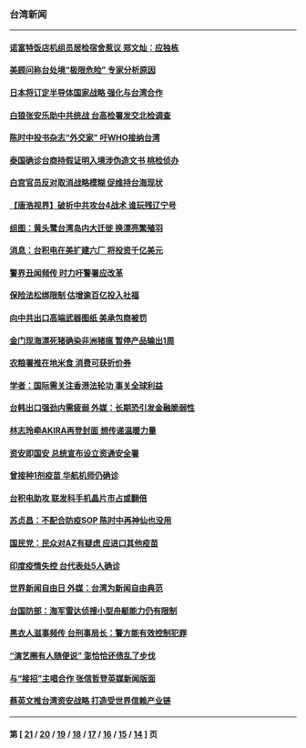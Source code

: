 ### 台湾新闻
---
#### [诺富特饭店机组员居检宿舍惹议 郑文灿：应独栋](../../pages/ncid1349361/n12925216.md) 
#### [美顾问称台处境“极限危险” 专家分析原因](../../pages/ncid1349361/n12923381.md) 
#### [日本将订定半导体国家战略 强化与台湾合作](../../pages/ncid1349361/n12925172.md) 
#### [白狼张安乐助中共统战 台高检署发交北检调查](../../pages/ncid1349361/n12925035.md) 
#### [陈时中投书杂志“外交家” 吁WHO接纳台湾](../../pages/ncid1349361/n12924985.md) 
#### [泰国确诊台商持假证明入境涉伪造文书 桃检侦办](../../pages/ncid1349361/n12925114.md) 
#### [白宫官员反对取消战略模糊 促维持台海现状](../../pages/ncid1349361/n12924825.md) 
#### [【唐浩视界】破析中共攻台4战术 谁玩残辽宁号](../../pages/ncid1349361/n12923815.md) 
#### [组图：黄头鹭台湾岛内大迁徙 换漂亮繁殖羽](../../pages/ncid1349361/n12923535.md) 
#### [消息：台积电在美扩建六厂 将投资千亿美元](../../pages/ncid1349361/n12923963.md) 
#### [警界丑闻频传 时力吁警署应改革](../../pages/ncid1349361/n12923908.md) 
#### [保险法松绑限制 估增逾百亿投入社福](../../pages/ncid1349361/n12923912.md) 
#### [向中共出口高端武器图纸 美承包商被罚](../../pages/ncid1349361/n12924095.md) 
#### [金门现海漂死猪确染非洲猪瘟 暂停产品输出1周](../../pages/ncid1349361/n12924079.md) 
#### [农粮署推在地米食 消费可获折价券](../../pages/ncid1349361/n12923914.md) 
#### [学者：国际需关注香港法轮功 事关全球利益](../../pages/ncid1349361/n12923618.md) 
#### [台韩出口强劲内需疲弱 外媒：长期恐引发金融脆弱性](../../pages/ncid1349361/n12923976.md) 
#### [林志玲牵AKIRA再登封面 想传递温暖力量](../../pages/ncid1349361/n12923401.md) 
#### [资安即国安 总统宣布设立资通安全署](../../pages/ncid1349361/n12923987.md) 
#### [曾接种1剂疫苗 华航机师仍确诊](../../pages/ncid1349361/n12924034.md) 
#### [台积电助攻 联发科手机晶片市占或翻倍](../../pages/ncid1349361/n12923978.md) 
#### [苏贞昌：不配合防疫SOP 陈时中再神仙也没用](../../pages/ncid1349361/n12923836.md) 
#### [国民党：民众对AZ有疑虑 应进口其他疫苗](../../pages/ncid1349361/n12923840.md) 
#### [印度疫情失控 台代表处5人确诊](../../pages/ncid1349361/n12923834.md) 
#### [世界新闻自由日 外媒：台湾为新闻自由典范](../../pages/ncid1349361/n12919246.md) 
#### [台国防部：海军雷达侦搜小型舟艇能力仍有限制](../../pages/ncid1349361/n12923645.md) 
#### [黑衣人滋事频传 台刑事局长：警方能有效控制犯罪](../../pages/ncid1349361/n12923568.md) 
#### [“演艺圈有人随便说” 澎恰恰还债乱了步伐](../../pages/ncid1349361/n12923179.md) 
#### [与“接招”主唱合作 张信哲登英媒新闻版面](../../pages/ncid1349361/n12922651.md) 
#### [蔡英文推台湾资安战略 打造受世界信赖产业链](../../pages/ncid1349361/n12915687.md) 

---
#### 第 [ [21](./21.md) / [20](./20.md) / [19](./19.md) / [18](./18.md) / [17](./17.md) / [16](./16.md) / [15](./15.md) / [14](./14.md) ] 页
